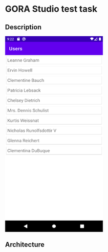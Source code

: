 # GORA Studio test task

## Description

[comment]: <> (![Users screenshot]&#40;screenshots/Screenshot_users.png "Users screenshot"&#41;)

<div>
  <img align="center" src="./screenshots/Screenshot_users.png" alt="Users screenshot" height="640" width="320">
</div>

## Architecture

